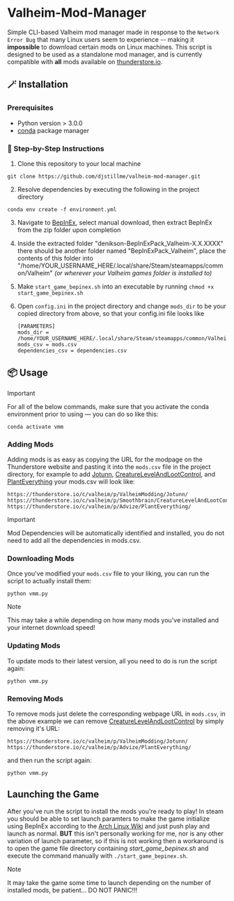 # Valheim-Mod-Manager

Simple CLI-based Valheim mod manager made in response to the `Network Error Bug` that many Linux users seem to experience -- making it __impossible__ to download certain mods on Linux machines. This script is designed to be used as a standalone mod manager, and is currently compatible with **all** mods available on [thunderstore.io](https://thunderstore.io/c/valheim/).

## 🪄 Installation

### Prerequisites

- Python version > 3.0.0
- [conda](https://conda.io/projects/conda/en/latest/user-guide/install/index.html) package manager

### 🐾 Step-by-Step Instructions

1. Clone this repository to your local machine

```
git clone https://github.com/djstillme/valheim-mod-manager.git
```
   
2. Resolve dependencies by executing the following in the project directory
   
```
conda env create -f environment.yml
```
3. Navigate to [BepInEx](https://thunderstore.io/c/valheim/p/denikson/BepInExPack_Valheim/), select manual download, then extract BepInEx from the zip folder upon completion
   
4. Inside the extracted folder "denikson-BepInExPack_Valheim-X.X.XXXX" there should be another folder named "BepInExPack_Valheim", place the contents of this folder into "/home/YOUR_USERNAME_HERE/.local/share/Steam/steamapps/common/Valheim" _(or wherever your Valheim games folder is installed to)_
   
5. Make `start_game_bepinex.sh` into an executable by running `chmod +x start_game_bepinex.sh`
   
6. Open `config.ini` in the project directory and change `mods_dir` to be your copied directory from above, so that your config.ini file looks like
   ```
   [PARAMETERS]
   mods_dir = /home/YOUR_USERNAME_HERE/.local/share/Steam/steamapps/common/Valheim/BepInEx/plugins
   mods_csv = mods.csv
   dependencies_csv = dependencies.csv
   ```

## 📦 Usage

> [!IMPORTANT]
> For all of the below commands, make sure that you activate the conda environment prior to using — you can do so like this: 
> ```
> conda activate vmm
> ```

### Adding Mods

Adding mods is as easy as copying the URL for the modpage on the Thunderstore website and pasting it into the `mods.csv` file in the project directory, for example to add [Jotunn](https://thunderstore.io/c/valheim/p/ValheimModding/Jotunn/), [CreatureLevelAndLootControl](https://thunderstore.io/c/valheim/p/Smoothbrain/CreatureLevelAndLootControl/), and [PlantEverything](https://thunderstore.io/c/valheim/p/Smoothbrain/CreatureLevelAndLootControl/) your mods.csv will look like:
   ```
   https://thunderstore.io/c/valheim/p/ValheimModding/Jotunn/
   https://thunderstore.io/c/valheim/p/Smoothbrain/CreatureLevelAndLootControl/
   https://thunderstore.io/c/valheim/p/Advize/PlantEverything/
   ```
> [!IMPORTANT]
> Mod Dependencies will be automatically identified and installed, you do not need to add all the dependencies in mods.csv.

### Downloading Mods

Once you've modified your `mods.csv` file to your liking, you can run the script to actually install them: 

```
python vmm.py
```

> [!NOTE]
> This may take a while depending on how many mods you've installed and your internet download speed!

### Updating Mods

To update mods to their latest version, all you need to do is run the script again:
```
python vmm.py
```

### Removing Mods

To remove mods just delete the corresponding webpage URL in `mods.csv`, in the above example we can remove [CreatureLevelAndLootControl](https://thunderstore.io/c/valheim/p/Smoothbrain/CreatureLevelAndLootControl/) by simply removing it's URL:
   ```
   https://thunderstore.io/c/valheim/p/ValheimModding/Jotunn/
   https://thunderstore.io/c/valheim/p/Advize/PlantEverything/
   ```

and then run the script again:

```
python vmm.py
```

## Launching the Game

After you've run the script to install the mods you're ready to play! In steam you should be able to set launch paramters to make the game initialize using BepInEx according to the [Arch Linux Wiki](https://wiki.archlinux.org/title/Valheim) and just push play and launch as normal. **BUT** this isn't personally working for me, nor is any other variation of launch parameter, so if this is not working then a workaround is to open the game file directory containing _start_game_bepinex.sh_ and execute the command manually with `./start_game_bepinex.sh`.

> [!NOTE]
> It may take the game some time to launch depending on the number of installed mods, be patient... DO NOT PANIC!!!
